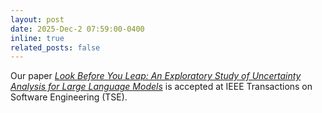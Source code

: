 ```yaml
---
layout: post
date: 2025-Dec-2 07:59:00-0400
inline: true
related_posts: false
---
```


Our paper [*Look Before You Leap: An Exploratory Study of Uncertainty Analysis for Large Language Models*]((https://arxiv.org/abs/2307.10236)) is accepted at IEEE Transactions on Software Engineering (TSE). 
